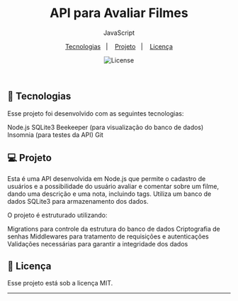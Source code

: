 <h1 align="center"> API para Avaliar Filmes </h1>

<p align="center">
JavaScript
</p>

<p align="center">
  <a href="#-tecnologias">Tecnologias</a>&nbsp;&nbsp;&nbsp;|&nbsp;&nbsp;&nbsp;
  <a href="#-projeto">Projeto</a>&nbsp;&nbsp;&nbsp;|&nbsp;&nbsp;&nbsp;
  <a href="#memo-licença">Licença</a>
</p>

<p align="center">
  <img alt="License" src="https://img.shields.io/static/v1?label=license&message=MIT&color=49AA26&labelColor=000000">
</p>

<br>



## 🚀 Tecnologias

Esse projeto foi desenvolvido com as seguintes tecnologias:

Node.js
SQLite3
Beekeeper (para visualização do banco de dados)
Insomnia (para testes da API)
Git


## 💻 Projeto

Esta é uma API desenvolvida em Node.js que permite o cadastro de usuários e a possibilidade do usuário avaliar e comentar sobre um filme, dando uma descrição e uma nota, incluindo tags. Utiliza um banco de dados SQLite3 para armazenamento dos dados.

O projeto é estruturado utilizando:

Migrations para controle da estrutura do banco de dados
Criptografia de senhas
Middlewares para tratamento de requisições e autenticações
Validações necessárias para garantir a integridade dos dados

## :memo: Licença

Esse projeto está sob a licença MIT.

---